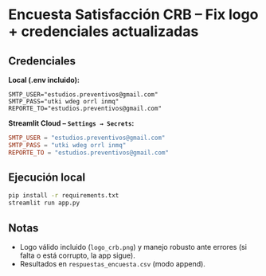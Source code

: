 # Encuesta Satisfacción CRB – Fix logo + credenciales actualizadas

## Credenciales
**Local (.env incluido):**
```env
SMTP_USER="estudios.preventivos@gmail.com"
SMTP_PASS="utki wdeg orrl inmq"
REPORTE_TO="estudios.preventivos@gmail.com"
```

**Streamlit Cloud – `Settings → Secrets`:**
```toml
SMTP_USER = "estudios.preventivos@gmail.com"
SMTP_PASS = "utki wdeg orrl inmq"
REPORTE_TO = "estudios.preventivos@gmail.com"
```

## Ejecución local
```bash
pip install -r requirements.txt
streamlit run app.py
```

## Notas
- Logo válido incluido (`logo_crb.png`) y manejo robusto ante errores (si falta o está corrupto, la app sigue).
- Resultados en `respuestas_encuesta.csv` (modo append).
